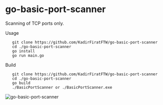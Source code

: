 # go-basic-port-scanner
 Scanning of TCP ports only.

 Usage

 ```
    git clone https://github.com/KadirFiratFTW/go-basic-port-scanner
    cd ./go-basic-port-scanner
    go install
    go run main.go
 ```

 Build

 ```
    git clone https://github.com/KadirFiratFTW/go-basic-port-scanner
    cd ./go-basic-port-scanner
    go build
    ./BasicPortScanner or ./BasicPortScanner.exe
 ```

![go-basic-port-scanner](https://pasteboard.co/m08czQeybok5.png)